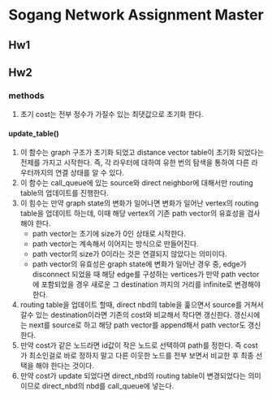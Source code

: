 # Sogang Network Assignment Master


## Hw1




## Hw2


### methods

1. 초기 cost는 전부 정수가 가질수 있는 최댓값으로 초기화 한다.
#### update_table()
1. 이 함수는 graph 구조가 초기화 되었고 distance vector table이 초기화 되었다는 전제를 가지고 시작한다. 즉, 각 라우터에 대하여 유한 번의 탐색을 통하여 다른 라우터까지의 연결 상태를 알 수 있다.
2. 이 함수는 call_queue에 있는 source와 direct neighbor에 대해서만 routing table의 업데이트를 진행한다.
3. 이 힘수는 만약 graph state의 변화가 일어나면 변화가 일어난 vertex의 routing table을 업데이트 하는데, 이때 해당 vertex의 기존 path vector의 유효성을 검사해야 한다.
	*	path vector는 초기에 size가 0인 상태로 시작한다.
	*	path vector는 계속해서 이어지는 방식으로 만들어진다.
	* 	path vector의 size가 0이라는 것은 연결되지 않았다는 의미이다.
	*	path vector의 유효성은 graph state에 변화가 일어난 경우 중, edge가 disconnect 되었을 때 해당 edge를 구성하는 vertices가 만약 path vector에 포함되었을 경우 새로운 그 destination 까지의 거리를 infinite로 변경해야 한다.
4. routing table을 업데이트 할때, direct nbd의 table을 훑으면서 source를 거쳐서 갈수 있는 destination이라면 기존의 cost와 비교해서 작다면 갱신한다. 갱신시에는 next를 source로 하고 해당 path vector를 append해서 path vector도 갱신한다.
5. 만약 cost가 같은 노드라면 id값이 작은 노드로 선택하여 path를 정한다. 즉 cost가 최소인걸로 바로 정하지 말고 다른 이웃한 노드를 전부 보면서 비교한 후 최종 선택을 해야 한다는 것이다.
6. 만약 cost가 update 되었다면 direct_nbd의 routing table이 변경되었다는 의미이므로 direct_nbd의 nbd를 call_queue에 넣는다.